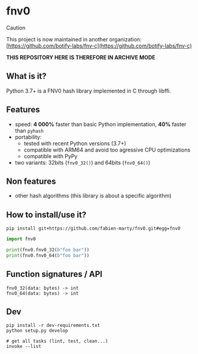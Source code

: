 # fnv0

> [!CAUTION]
> This project is now maintained in another organization: [https://github.com/botify-labs/fnv-c](https://github.com/botify-labs/fnv-c)
>
> **THIS REPOSITORY HERE IS THEREFORE IN ARCHIVE MODE**

## What is it?

Python 3.7+ is a FNV0 hash library implemented in C through libffi.

## Features

- speed: **4 000%** faster than basic Python implementation, **40%** faster than `pyhash`
- portability:
    - tested with recent Python versions (3.7+)
    - compatible with ARM64 and avoid too agressive CPU optimizations
    - compatible with PyPy
- two variants: 32bits (`fnv0_32()`) and 64bits (`fnv0_64()`)

## Non features

- other hash algorithms (this library is about a specific algorithm)

## How to install/use it?

```
pip install git+https://github.com/fabien-marty/fnv0.git#egg=fnv0
```

```python
import fnv0

print(fnv0.fnv0_32(b"foo bar"))
print(fnv0.fnv0_64(b"foo bar"))
```

## Function signatures / API

```
fnv0_32(data: bytes) -> int
fnv0_64(data: bytes) -> int
```

## Dev

```
pip install -r dev-requirements.txt
python setup.py develop

# get all tasks (lint, test, clean...)
invoke --list
```
